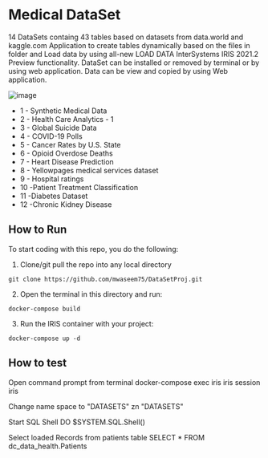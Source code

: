 # Medical DataSet

14 DataSets containg 43 tables based on datasets from data.world and kaggle.com 
Application to create tables dynamically based on the files in folder and Load data by using all-new LOAD DATA InterSystems IRIS 2021.2 Preview functionality.
DataSet can be installed or removed by terminal or by using web application. Data can be view and copied by using Web application.

![image](https://user-images.githubusercontent.com/18219467/148703381-c1ca7868-0f23-4b65-bc11-1c38808ac666.png)
* 1 - Synthetic Medical Data
* 2 - Health Care Analytics - 1
* 3 - Global Suicide Data
* 4 - COVID-19 Polls
* 5 - Cancer Rates by U.S. State
* 6 - Opioid Overdose Deaths 
* 7 - Heart Disease Prediction
* 8 - Yellowpages medical services dataset
* 9 - Hospital ratings
* 10 -Patient Treatment Classification
* 11 -Diabetes Dataset
* 12 -Chronic Kidney Disease


## How to Run

To start coding with this repo, you do the following:

1. Clone/git pull the repo into any local directory

```shell
git clone https://github.com/mwaseem75/DataSetProj.git
```

2. Open the terminal in this directory and run:

```shell
docker-compose build
```

3. Run the IRIS container with your project:

```shell
docker-compose up -d
```

## How to test

Open command prompt from terminal
docker-compose exec iris iris session iris

Change name space to "DATASETS"
zn "DATASETS"

Start SQL Shell
DO $SYSTEM.SQL.Shell()

Select loaded Records from patients table
SELECT * FROM dc_data_health.Patients


